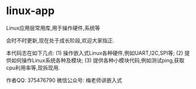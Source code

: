 # linux-app
Linux应用层常用库,用于操作硬件,系统等

会时不时更新,现在处于成长阶段,欢迎大家指正.


本代码志在如下几点:
(1) 操作嵌入式Linux各种硬件,例如UART,I2C,SPI等;
(2) 提供如何操作Linux系统各种及模块;
(3) 提供各种小模块代码,例如测试ping,获取cpu利用率等,现拆现用.

作者QQ: 375476790
微信公众号: 梅老师讲嵌入式
